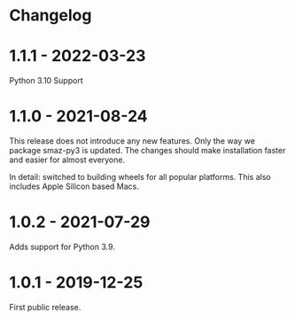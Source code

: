 # Changelog

# 1.1.1 - 2022-03-23

Python 3.10 Support

# 1.1.0 - 2021-08-24

This release does not introduce any new features. Only the way we package smaz-py3 is
updated. The changes should make installation faster and easier for almost everyone.

In detail: switched to building wheels for all popular platforms. This also includes 
Apple Silicon based Macs.

# 1.0.2 - 2021-07-29

Adds support for Python 3.9.

# 1.0.1 - 2019-12-25

First public release.